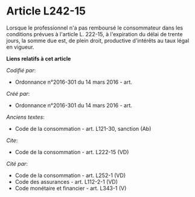 # Article L242-15

Lorsque le professionnel n'a pas remboursé le consommateur dans les conditions prévues à l'article L. 222-15, à l'expiration
du délai de trente jours, la somme due est, de plein droit, productive d'intérêts au taux légal en vigueur.

**Liens relatifs à cet article**

_Codifié par_:

  - Ordonnance n°2016-301 du 14 mars 2016 - art.

_Créé par_:

  - Ordonnance n°2016-301 du 14 mars 2016 - art.

_Anciens textes_:

  - Code de la consommation - art. L121-30, sanction (Ab)

_Cite_:

  - Code de la consommation - art. L222-15 (VD)

_Cité par_:

  - Code de la consommation - art. L252-1 (VD)
  - Code des assurances - art. L112-2-1 (VD)
  - Code monétaire et financier - art. L343-1 (V)
